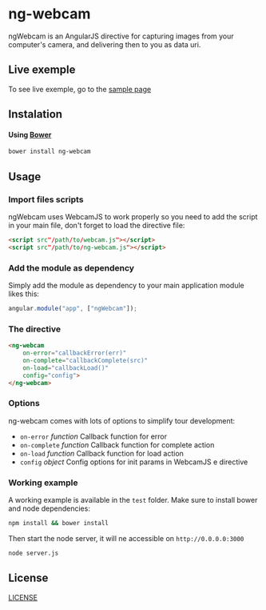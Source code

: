 # ng-webcam

ngWebcam is an AngularJS directive for capturing images from your computer's camera, and delivering then to you as data uri.

## Live exemple

To see live exemple, go to the [sample page](http://www.google.com)

## Instalation

#### Using [Bower](http://bower.io)

```bash
bower install ng-webcam
```

## Usage

### Import files scripts

ngWebcam uses WebcamJS to work properly so you need to add the script in your main file, don't forget to load the directive file:

```html
<script src"/path/to/webcam.js"></script>
<script src"/path/to/ng-webcam.js"></script>
```

### Add the module as dependency

Simply add the module as dependency to your main application module likes this:
```javascript
angular.module("app", ["ngWebcam"]);
```

### The directive

```html
<ng-webcam
    on-error="callbackError(err)"
    on-complete="callbackComplete(src)"
    on-load="callbackLoad()"
    config="config">
</ng-webcam>
```

### Options

ng-webcam comes with lots of options to simplify tour development:

* `on-error` _function_ Callback function for error
* `on-complete` _function_ Callback function for complete action
* `on-load` _function_ Callback function for load action
* `config` _object_ Config options for init params in WebcamJS e directive

### Working example

A working example is available in the `test` folder. Make sure to install bower and node dependencies:

```bash
npm install && bower install
```

Then start the node server, it will ne accessible on `http://0.0.0.0:3000`

```bash
node server.js
```

## License

[LICENSE](LICENSE)